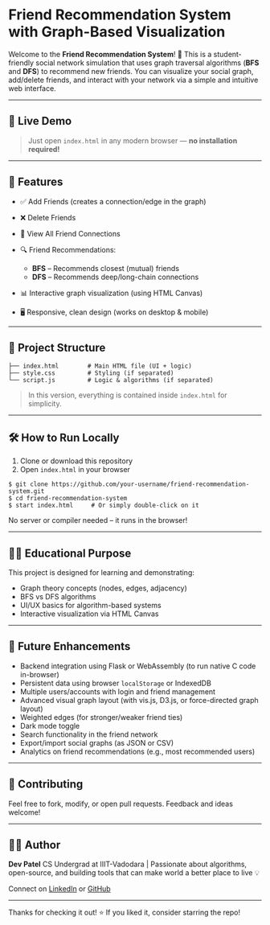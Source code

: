 # Friend Recommendation System with Graph-Based Visualization

Welcome to the **Friend Recommendation System**! 🎉
This is a student-friendly social network simulation that uses graph traversal algorithms (**BFS** and **DFS**) to recommend new friends. You can visualize your social graph, add/delete friends, and interact with your network via a simple and intuitive web interface.

---

## 🚀 Live Demo

> Just open `index.html` in any modern browser — **no installation required!**

---

## 🧠 Features

* ✅ Add Friends (creates a connection/edge in the graph)
* ❌ Delete Friends
* 📜 View All Friend Connections
* 🔍 Friend Recommendations:

  * **BFS** – Recommends closest (mutual) friends
  * **DFS** – Recommends deep/long-chain connections
* 📊 Interactive graph visualization (using HTML Canvas)
* 🖥️ Responsive, clean design (works on desktop & mobile)

---

## 📁 Project Structure

```
├── index.html        # Main HTML file (UI + logic)
├── style.css         # Styling (if separated)
└── script.js         # Logic & algorithms (if separated)
```

> In this version, everything is contained inside `index.html` for simplicity.

---

## 🛠️ How to Run Locally

1. Clone or download this repository
2. Open `index.html` in your browser

```
$ git clone https://github.com/your-username/friend-recommendation-system.git
$ cd friend-recommendation-system
$ start index.html     # Or simply double-click on it
```

No server or compiler needed – it runs in the browser!

---

## 🧑‍🎓 Educational Purpose

This project is designed for learning and demonstrating:

* Graph theory concepts (nodes, edges, adjacency)
* BFS vs DFS algorithms
* UI/UX basics for algorithm-based systems
* Interactive visualization via HTML Canvas

---

## 🔮 Future Enhancements

*  Backend integration using Flask or WebAssembly (to run native C code in-browser)
*  Persistent data using browser `localStorage` or IndexedDB
*  Multiple users/accounts with login and friend management
*  Advanced visual graph layout (with vis.js, D3.js, or force-directed graph layout)
*  Weighted edges (for stronger/weaker friend ties)
*  Dark mode toggle
*  Search functionality in the friend network
*  Export/import social graphs (as JSON or CSV)
*  Analytics on friend recommendations (e.g., most recommended users)

---

## 🤝 Contributing

Feel free to fork, modify, or open pull requests. Feedback and ideas welcome!

---

## 👨‍💻 Author

**Dev Patel**
CS Undergrad at IIIT-Vadodara | Passionate about algorithms, open-source, and building tools that can make world a better place to live 💡

Connect on [LinkedIn](https://www.linkedin.com/in/dev-patel-96b2a9217/) or [GitHub](https://github.com/darknight0847)

---

Thanks for checking it out! ⭐ If you liked it, consider starring the repo!
